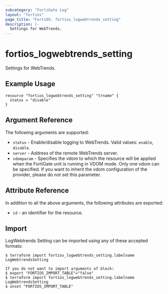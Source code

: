 ```yaml
---
subcategory: "FortiGate Log"
layout: "fortios"
page_title: "FortiOS: fortios_logwebtrends_setting"
description: |-
  Settings for WebTrends.
---
```


# fortios_logwebtrends_setting
Settings for WebTrends.

## Example Usage

```hcl
resource "fortios_logwebtrends_setting" "trname" {
  status = "disable"
}
```

## Argument Reference

The following arguments are supported:

* `status` - Enable/disable logging to WebTrends. Valid values: `enable`, `disable`.
* `server` - Address of the remote WebTrends server.
* `vdomparam` - Specifies the vdom to which the resource will be applied when the FortiGate unit is running in VDOM mode. Only one vdom can be specified. If you want to inherit the vdom configuration of the provider, please do not set this parameter.


## Attribute Reference

In addition to all the above arguments, the following attributes are exported:
* `id` - an identifier for the resource.

## Import

LogWebtrends Setting can be imported using any of these accepted formats:
```
$ terraform import fortios_logwebtrends_setting.labelname LogWebtrendsSetting

If you do not want to import arguments of block:
$ export "FORTIOS_IMPORT_TABLE"="false"
$ terraform import fortios_logwebtrends_setting.labelname LogWebtrendsSetting
$ unset "FORTIOS_IMPORT_TABLE"
```
